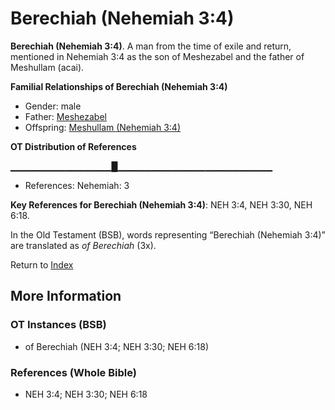 # Berechiah (Nehemiah 3:4)
**Berechiah (Nehemiah 3:4)**. 
A man from the time of exile and return, mentioned in Nehemiah 3:4 as the son of Meshezabel and the father of Meshullam (acai). 




**Familial Relationships of Berechiah (Nehemiah 3:4)**


* Gender: male
* Father: [Meshezabel](Meshezabel.md)
* Offspring: [Meshullam (Nehemiah 3:4)](Meshullam.12.md)


**OT Distribution of References**

▁▁▁▁▁▁▁▁▁▁▁▁▁▁▁█▁▁▁▁▁▁▁▁▁▁▁▁▁▁▁▁▁▁▁▁▁▁▁
* References: Nehemiah: 3



**Key References for Berechiah (Nehemiah 3:4)**: 
NEH 3:4, NEH 3:30, NEH 6:18. 


In the Old Testament (BSB), words representing “Berechiah (Nehemiah 3:4)” are translated as 
*of Berechiah* (3x). 




Return to [Index](00-Index.md)

## More Information

### OT Instances (BSB)

* of Berechiah (NEH 3:4; NEH 3:30; NEH 6:18)



### References (Whole Bible)

* NEH 3:4; NEH 3:30; NEH 6:18



